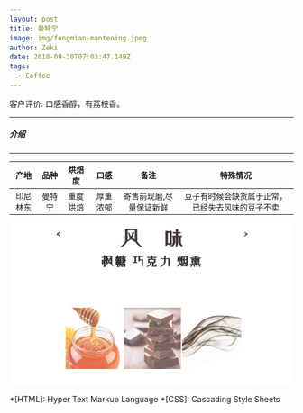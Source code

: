 ```yaml
---
layout: post
title: 曼特宁
image: img/fengmian-mantening.jpeg
author: Zeki
date: 2018-09-30T07:03:47.149Z
tags: 
  - Coffee
---
```


客户评价: 口感香醇，有荔枝香。

---
##### 介绍
---

|产地 | 品种 | 烘焙度 | 口感 | 备注|特殊情况|
|:---:|:---:|:---:|:---:|:---:|:---:|
|印尼林东 | 曼特宁 | 重度烘焙 | 厚重浓郁 | 寄售前现磨,尽量保证新鲜|豆子有时候会缺货属于正常，已经失去风味的豆子不卖|

![Coffee Image](img/fengwei-mantening.jpg)

*[HTML]: Hyper Text Markup Language
*[CSS]: Cascading Style Sheets
